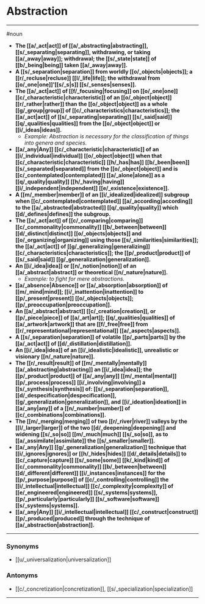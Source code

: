 # Abstraction
---
#noun
- **The [[a/_act|act]] of [[a/_abstracting|abstracting]], [[s/_separating|separating]], withdrawing, or taking [[a/_away|away]]; withdrawal; the [[s/_state|state]] of [[b/_being|being]] taken [[a/_away|away]].**
- **A [[s/_separation|separation]] from worldly [[o/_objects|objects]]; a [[r/_recluse|recluse]] [[l/_life|life]]; the withdrawal from [[o/_one|one]]'[[s/_s|s]] [[s/_senses|senses]].**
- **The [[a/_act|act]] of [[f/_focusing|focusing]] on [[o/_one|one]] [[c/_characteristic|characteristic]] of an [[o/_object|object]] [[r/_rather|rather]] than the [[o/_object|object]] as a whole [[g/_group|group]] of [[c/_characteristics|characteristics]]; the [[a/_act|act]] of [[s/_separating|separating]] [[s/_said|said]] [[q/_qualities|qualities]] from the [[o/_object|object]] or [[i/_ideas|ideas]].**
	- _Example: Abstraction is necessary for the classification of things into genera and species._
- **[[a/_any|Any]] [[c/_characteristic|characteristic]] of an [[i/_individual|individual]] [[o/_object|object]] when that [[c/_characteristic|characteristic]] [[h/_has|has]] [[b/_been|been]] [[s/_separated|separated]] from the [[o/_object|object]] and is [[c/_contemplated|contemplated]] [[a/_alone|alone]] as a [[q/_quality|quality]] [[h/_having|having]] [[i/_independent|independent]] [[e/_existence|existence]].**
- **A [[m/_member|member]] of an [[i/_idealized|idealized]] subgroup when [[c/_contemplated|contemplated]] [[a/_according|according]] to the [[a/_abstracted|abstracted]] [[q/_quality|quality]] which [[d/_defines|defines]] the subgroup.**
- **The [[a/_act|act]] of [[c/_comparing|comparing]] [[c/_commonality|commonality]] [[b/_between|between]] [[d/_distinct|distinct]] [[o/_objects|objects]] and [[o/_organizing|organizing]] using those [[s/_similarities|similarities]]; the [[a/_act|act]] of [[g/_generalizing|generalizing]] [[c/_characteristics|characteristics]]; the [[p/_product|product]] of [[s/_said|said]] [[g/_generalization|generalization]].**
- **An [[i/_idea|idea]] or [[n/_notion|notion]] of an [[a/_abstract|abstract]] or theoretical [[n/_nature|nature]].**
	- _Example: to fight for mere abstractions._
- **[[a/_absence|Absence]] or [[a/_absorption|absorption]] of [[m/_mind|mind]]; [[i/_inattention|inattention]] to [[p/_present|present]] [[o/_objects|objects]]; [[p/_preoccupation|preoccupation]].**
- **An [[a/_abstract|abstract]] [[c/_creation|creation]], or [[p/_piece|piece]] of [[a/_art|art]]; [[q/_qualities|qualities]] of [[a/_artwork|artwork]] that are [[f/_free|free]] from [[r/_representational|representational]] [[a/_aspects|aspects]].**
- **A [[s/_separation|separation]] of volatile [[p/_parts|parts]] by the [[a/_act|act]] of [[d/_distillation|distillation]].**
- **An [[i/_idea|idea]] of an [[i/_idealistic|idealistic]], unrealistic or visionary [[n/_nature|nature]].**
- **The [[r/_result|result]] of [[m/_mentally|mentally]] [[a/_abstracting|abstracting]] an [[i/_idea|idea]]; the [[p/_product|product]] of [[a/_any|any]] [[m/_mental|mental]] [[p/_process|process]] [[i/_involving|involving]] a [[s/_synthesis|synthesis]] of: [[s/_separation|separation]], [[d/_despecification|despecification]], [[g/_generalization|generalization]], and [[i/_ideation|ideation]] in [[a/_any|any]] of a [[n/_number|number]] of [[c/_combinations|combinations]].**
- **The [[m/_merging|merging]] of two [[r/_river|river]] valleys by the [[l/_larger|larger]] of the two [[d/_deepening|deepening]] and widening [[s/_so|so]] [[m/_much|much]] [[s/_so|so]], as to [[a/_assimilate|assimilate]] the [[s/_smaller|smaller]].**
- **[[a/_any|Any]] [[g/_generalization|generalization]] technique that [[i/_ignores|ignores]] or [[h/_hides|hides]] [[d/_details|details]] to [[c/_capture|capture]] [[s/_some|some]] [[k/_kind|kind]] of [[c/_commonality|commonality]] [[b/_between|between]] [[d/_different|different]] [[i/_instances|instances]] for the [[p/_purpose|purpose]] of [[c/_controlling|controlling]] the [[i/_intellectual|intellectual]] [[c/_complexity|complexity]] of [[e/_engineered|engineered]] [[s/_systems|systems]], [[p/_particularly|particularly]] [[s/_software|software]] [[s/_systems|systems]].**
- **[[a/_any|Any]] [[i/_intellectual|intellectual]] [[c/_construct|construct]] [[p/_produced|produced]] through the technique of [[a/_abstraction|abstraction]].**
---
### Synonyms
- [[u/_universalization|universalization]]
### Antonyms
- [[c/_concretization|concretization]], [[s/_specialization|specialization]]
---
